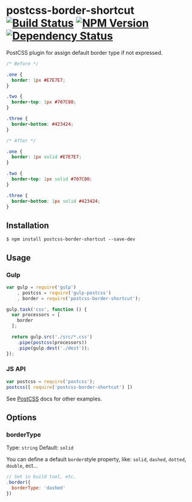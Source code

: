 # postcss-border-shortcut [![Build Status][ci-img]][ci] [![NPM Version][npm-img]](npm) [![Dependency Status][david-dm-img]](david-dm)

PostCSS plugin for assign default border type if not expressed.

```css
/* Before */

.one {
  border: 1px #E7E7E7;
}

.two {
  border-top: 1px #707C80;
}

.three {
  border-bottom: #423424;
}

/* After */

.one {
  border: 1px solid #E7E7E7;
}

.two {
  border-top: 1px solid #707C80;
}

.three {
  border-bottom: 1px solid #423424;
}
```

## Installation
```
$ npm install postcss-border-shortcut --save-dev
```

## Usage

### Gulp
```js
var gulp = require('gulp')
    , postcss = require('gulp-postcss')
    , border = require('postcss-border-shortcut');

gulp.task('css', function () {
  var processors = [
    border
  ];

  return gulp.src('./src/*.css')
    .pipe(postcss(processors))
    .pipe(gulp.dest('./dest'));
});
```

### JS API
```js
var postcss = require('postcss');
postcss([ require('postcss-border-shortcut') ])
```

See [PostCSS](PostCSS) docs for other examples.

## Options
### borderType
Type: `string` Default: `solid`

You can define a default `border`style property, like: `solid`, `dashed`, `dotted`,  `double`, ect...

```js
// Set in build tool, etc.
.border({
  borderType: 'dashed'
})
```

[PostCSS]: https://github.com/postcss/postcss
[ci-img]:  https://travis-ci.org/michelemazzucco/postcss-border-shortcut.svg
[ci]:      https://travis-ci.org/michelemazzucco/postcss-border-shortcut
[npm]:     https://www.npmjs.com/package/postcss-debug
[npm-img]: https://img.shields.io/npm/v/postcss-border-shortcut.svg
[david-dm]: https://david-dm.org/michelemazzucco/postcss-border-shortcut
[david-dm-img]: https://david-dm.org/michelemazzucco/postcss-border-shortcut.svg

